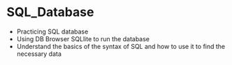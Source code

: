 # SQL_Database

- Practicing SQL database 
- Using DB Browser SQLlite to run the database
- Understand the basics of the syntax of SQL and how to use it to find the necessary data
